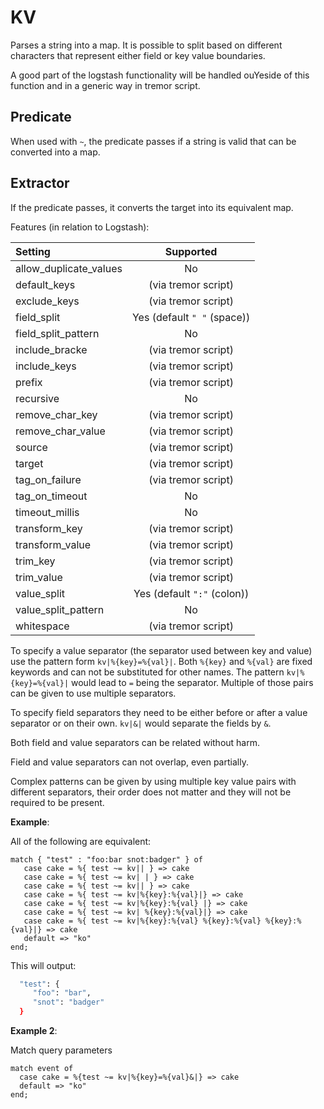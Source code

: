 # KV

 Parses a string into a map. It is possible to split based on different characters that represent
 either field or key value boundaries.

 A good part of the logstash functionality will be handled ouYeside of this function and in a
 generic way in tremor script.

## Predicate

When used with `~`, the predicate passes if a string is valid that can be converted into a map.

## Extractor

If the predicate passes, it converts the target into its equivalent map.

 Features (in relation to Logstash):

| Setting                |          Supported          |
| :--------------------- | :-------------------------: |
| allow_duplicate_values |             No              |
| default_keys           |     (via tremor script)     |
| exclude_keys           |     (via tremor script)     |
| field_split            | Yes (default `" "` (space)) |
| field_split_pattern    |             No              |
| include_bracke         |     (via tremor script)     |
| include_keys           |     (via tremor script)     |
| prefix                 |     (via tremor script)     |
| recursive              |             No              |
| remove_char_key        |     (via tremor script)     |
| remove_char_value      |     (via tremor script)     |
| source                 |     (via tremor script)     |
| target                 |     (via tremor script)     |
| tag_on_failure         |     (via tremor script)     |
| tag_on_timeout         |             No              |
| timeout_millis         |             No              |
| transform_key          |     (via tremor script)     |
| transform_value        |     (via tremor script)     |
| trim_key               |     (via tremor script)     |
| trim_value             |     (via tremor script)     |
| value_split            | Yes (default `":"` (colon)) |
| value_split_pattern    |             No              |
| whitespace             |     (via tremor script)     |



To specify a value separator (the separator used between key and value) use the pattern form `kv|%{key}=%{val}|`. Both `%{key}` and `%{val}` are fixed keywords and can not be substituted for other names. The pattern `kv|%{key}=%{val}|` would lead to `=` being the separator. Multiple of those pairs can be given to use multiple separators.

To specify field separators they need to be either before or after a value separator or on their own. `kv|&|` would separate the fields by `&`.

Both field and value separators can be related without harm.

Field and value separators can not overlap, even partially.



Complex patterns can be given by using multiple key value pairs with different separators, their order does not matter and they will not be required to be present.



**Example**:

All of the following are equivalent:

```tremor
match { "test" : "foo:bar snot:badger" } of
   case cake = %{ test ~= kv|| } => cake
   case cake = %{ test ~= kv| | } => cake
   case cake = %{ test ~= kv|| } => cake
   case cake = %{ test ~= kv|%{key}:%{val}|} => cake
   case cake = %{ test ~= kv|%{key}:%{val} |} => cake
   case cake = %{ test ~= kv| %{key}:%{val}|} => cake
   case cake = %{ test ~= kv|%{key}:%{val} %{key}:%{val} %{key}:%{val}|} => cake
   default => "ko"
end;
```

This will output:

```bash
  "test": {
	 "foo": "bar",
     "snot": "badger"
  }
```

**Example 2**:

Match query parameters

```tremor
match event of
  case cake = %{test ~= kv|%{key}=%{val}&|} => cake
  default => "ko"
end;

  
```

